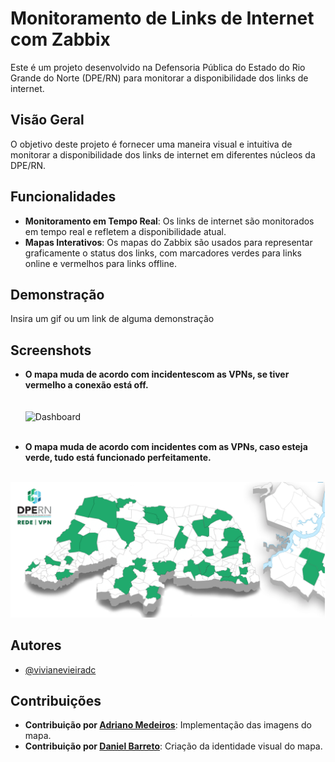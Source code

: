 # Monitoramento de Links de Internet com Zabbix

Este é um projeto desenvolvido na Defensoria Pública do Estado do Rio Grande do Norte (DPE/RN) para monitorar a disponibilidade dos links de internet.

## Visão Geral
O objetivo deste projeto é fornecer uma maneira visual e intuitiva de monitorar a disponibilidade dos links de internet em diferentes núcleos da DPE/RN. 

## Funcionalidades

- **Monitoramento em Tempo Real**: Os links de internet são monitorados em tempo real e refletem a disponibilidade atual.
- **Mapas Interativos**: Os mapas do Zabbix são usados para representar graficamente o status dos links, com marcadores verdes para links online e vermelhos para links offline.


## Demonstração

Insira um gif ou um link de alguma demonstração


## Screenshots

- **O mapa muda de acordo com incidentescom as VPNs, se tiver vermelho a conexão está off.**
<br><br/>  
![Dashboard](/img/links-off-vpn.PNG "Dashboard")
<br><br/>  

- **O mapa muda de acordo com incidentes com as VPNs, caso esteja verde, tudo está funcionado perfeitamente.**
<br><br/>  


![Dashboard](monitoramento-mapas-zabbix/img/links-on-vpn.PNG)

## Autores

- [@vivianevieiradc](https://github.com/vivianevieiradc)


## Contribuições
- **Contribuição por [Adriano Medeiros](https://www.linkedin.com/in/joaodasilva/)**: Implementação das imagens do mapa. 
- **Contribuição por [Daniel Barreto](https://www.linkedin.com/in/mariasantos/)**: Criação da identidade visual do mapa.


